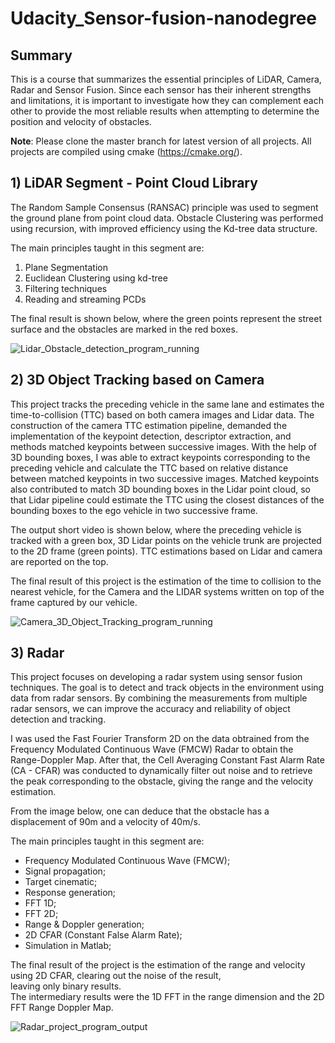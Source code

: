 # Udacity_Sensor-fusion-nanodegree

## Summary
This is a course that summarizes the essential principles of LiDAR, Camera, Radar and Sensor Fusion. Since each sensor has their 
inherent strengths and limitations, it is important to investigate how they can complement each other to provide the most reliable 
results when attempting to determine the position and velocity of obstacles.

**Note**: 
Please clone the master branch for latest version of all projects. All projects are compiled using cmake (https://cmake.org/).

## 1)     LiDAR Segment - Point Cloud Library
The Random Sample Consensus (RANSAC) principle was used to segment the ground plane from point cloud data. Obstacle Clustering was 
performed using recursion, with improved efficiency using the Kd-tree data structure.

The main principles taught in this segment are:

1. Plane Segmentation
2. Euclidean Clustering using kd-tree
3. Filtering techniques
4. Reading and streaming PCDs

The final result is shown below, where the green points represent the street surface and the obstacles are marked in the red boxes.

![Lidar_Obstacle_detection_program_running](https://github.com/Photon-einstein/Udacity_Sensor-fusion-nanodegree/assets/31144077/c3b96c60-a25d-43d3-909d-c4f8c851ef4e)

## 2)     3D Object Tracking based on Camera

This project tracks the preceding vehicle in the same lane and estimates the time-to-collision (TTC) based on both camera images and Lidar data. 
The construction of the camera TTC estimation pipeline, demanded the implementation of the keypoint detection, descriptor extraction, and methods 
matched keypoints between successive images. 
With the help of 3D bounding boxes, I was able to extract keypoints corresponding to the preceding vehicle and calculate the TTC based on relative 
distance between matched keypoints in two successive images. Matched keypoints also contributed to match 3D bounding boxes in the Lidar point cloud, 
so that Lidar pipeline could estimate the TTC using the closest distances of the bounding boxes to the ego vehicle in two successive frame.

The output short video is shown below, where the preceding vehicle is tracked with a green box, 3D Lidar points on the vehicle trunk are projected to 
the 2D frame (green points). TTC estimations based on Lidar and camera are reported on the top.  

The final result of this project is the estimation of the time to collision to the nearest vehicle, for the Camera and the LIDAR systems written on
top of the frame captured by our vehicle.

![Camera_3D_Object_Tracking_program_running](https://github.com/Photon-einstein/Udacity_Sensor-fusion-nanodegree/assets/31144077/344b50a4-5fa2-4ff8-8905-cb149ec38565)

## 3)      Radar

This project focuses on developing a radar system using sensor fusion techniques. The goal is to detect and track objects in the environment using data from radar sensors. By combining the measurements from multiple radar sensors, we can improve the accuracy and reliability of object detection and tracking.

I was used the Fast Fourier Transform 2D  on the data obtrained from the Frequency Modulated Continuous Wave (FMCW) Radar to obtain the Range-Doppler Map. After that, the Cell Averaging Constant Fast Alarm Rate (CA - CFAR) was conducted to dynamically filter out noise and to retrieve the peak corresponding to the obstacle, giving the range and the velocity estimation. 

From the image below, one can deduce that the obstacle has a displacement of 90m and a velocity of 40m/s.

The main principles taught in this segment are:

-   Frequency Modulated Continuous Wave (FMCW);
-   Signal propagation;
-   Target cinematic; 
-   Response generation;
-   FFT 1D;
-   FFT 2D;
-   Range & Doppler generation;
-   2D CFAR (Constant False Alarm Rate);
-   Simulation in Matlab;

The final result of the project is the estimation of the range and velocity using 2D CFAR, clearing out the noise of the result,  
leaving only binary results.  
The intermediary results were the 1D FFT in the range dimension and the 2D FFT Range Doppler Map.

![Radar_project_program_output](https://github.com/Photon-einstein/Udacity_Sensor-fusion-nanodegree/assets/31144077/d647ba5a-6773-403a-ba67-90edf7ae657a)

